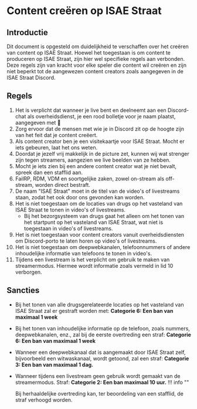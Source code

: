 # Content creëren op ISAE Straat

## Introductie
Dit document is opgesteld om duidelijkheid te verschaffen over het creëren van content op ISAE Straat. Hoewel het toegestaan is om content te produceren op ISAE Straat, zijn hier wel specifieke regels aan verbonden. Deze regels zijn van kracht voor elke speler die content wil creëren en zijn niet beperkt tot de aangewezen content creators zoals aangegeven in de ISAE Straat Discord.

## Regels
1. Het is verplicht dat wanneer je live bent en deelneemt aan een Discord-chat als overheidsdienst, je een rood bolletje voor je naam plaatst, aangegeven met :red_circle:
2. Zorg ervoor dat de mensen met wie je in Discord zit op de hoogte zijn van het feit dat je content creëert.
3. Als content creator ben je een visitekaartje voor ISAE Straat. Mocht er iets gebeuren, laat het ons weten.
4. Doordat je jezelf vrij makkelijk in de picture zet, kunnen wij wat strenger zijn tegen streamers, aangezien we live beelden van ze hebben.
5. Mocht je iets zien bij een andere content creator wat je niet bevalt, spreek dan een stafflid aan.
6. FailRP, RDM, VDM en soortgelijke zaken, zowel on-stream als off-stream, worden direct bestraft.
7. De naam "ISAE Straat" moet in de titel van de video's of livestreams staan, zodat het ook door ons gevonden kan worden.
8. Het is niet toegestaan om de locaties van drugs op het vasteland van ISAE Straat te tonen in video's of livestreams.
    - Bij het bezorgsysteem van drugs gaat het alleen om het tonen van het startpunt op het vasteland van ISAE Straat, wat niet is toegestaan in video's of livestreams.
9. Het is niet toegestaan voor content creators vanuit overheidsdiensten om Discord-porto te laten horen op video's of livestreams.
10. Het is niet toegestaan om deepwebkanalen, telefoonnummers of andere inhoudelijke informatie van telefoons te tonen in video's.
11. Tijdens een livestream is het verplicht om gebruik te maken van streamermodus. Hiermee wordt informatie zoals vermeld in lid 10 verborgen.

## Sancties

* Bij het tonen van alle drugsgerelateerde locaties op het vasteland van ISAE Straat zal er gestraft worden met: <b>Categorie 6: Een ban van maximaal 1 week</b>
* Bij het tonen van inhoudelijke informatie op de telefoon, zoals nummers, deepwebkanalen, enz., zal bij de eerste overtreding een straf: <b>Categorie 6: Een ban van maximaal 1 week</b>  
* Wanneer een deepwebkanaal dat is aangemaakt door ISAE Straat zelf, bijvoorbeeld een witwaskanaal, wordt getoond, zal een straf: <b>Categorie 3: Een ban van maximaal 1 dag.</b>
* Wanneer tijdens een livestream geen gebruik wordt gemaakt van de streamermodus. Straf: <b>Categorie 2: Een ban maximaal 10 uur.</b>
!!! info ""

    Bij herhaaldelijke overtreding kan, ter beoordeling van een stafflid, de straf verhoogd worden.